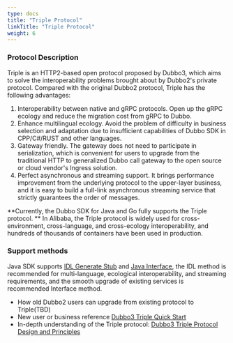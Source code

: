 ```yaml
---
type: docs
title: "Triple Protocol"
linkTitle: "Triple Protocol"
weight: 6
---
```

### Protocol Description
Triple is an HTTP2-based open protocol proposed by Dubbo3, which aims to solve the interoperability problems brought about by Dubbo2's private protocol. Compared with the original Dubbo2 protocol, Triple has the following advantages:

1. Interoperability between native and gRPC protocols. Open up the gRPC ecology and reduce the migration cost from gRPC to Dubbo.
2. Enhance multilingual ecology. Avoid the problem of difficulty in business selection and adaptation due to insufficient capabilities of Dubbo SDK in CPP/C#/RUST and other languages.
3. Gateway friendly. The gateway does not need to participate in serialization, which is convenient for users to upgrade from the traditional HTTP to generalized Dubbo call gateway to the open source or cloud vendor's Ingress solution.
4. Perfect asynchronous and streaming support. It brings performance improvement from the underlying protocol to the upper-layer business, and it is easy to build a full-link asynchronous streaming service that strictly guarantees the order of messages.

**Currently, the Dubbo SDK for Java and Go fully supports the Triple protocol. ** In Alibaba, the Triple protocol is widely used for cross-environment, cross-language, and cross-ecology interoperability, and hundreds of thousands of containers have been used in production.

### Support methods
Java SDK supports [IDL Generate Stub](/en/docs3-v2/java-sdk/quick-start/idl)
and [Java Interface](/en/docs3-v2/java-sdk/quick-start/idl), the IDL method is recommended for multi-language, ecological interoperability, and streaming requirements, and the smooth upgrade of existing services is recommended
Interface method.

- How old Dubbo2 users can upgrade from existing protocol to Triple(TBD)
- New user or business reference [Dubbo3 Triple Quick Start](/en/docs3-v2/java-sdk/quick-start/idl/)
- In-depth understanding of the Triple protocol: [Dubbo3 Triple Protocol Design and Principles](https://github.com/apache/dubbo-awesome/blob/master/proposals/D0-triple.md)